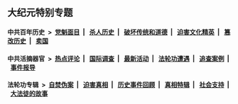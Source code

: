## 大纪元特别专题

#### 中共百年历史 &nbsp;>&nbsp; [党魁面目](indexes/nf1176107/README.md?12210430) &nbsp;| &nbsp; [杀人历史](indexes/nf1176106/README.md?12210430) &nbsp;| &nbsp; [破坏传统和道德](indexes/nf1176106/README.md?12210430) &nbsp;| &nbsp; [迫害文化精英](indexes/nf1176111/README.md?12210430) &nbsp;| &nbsp; [篡改历史](indexes/nf1176115/README.md?12210430) &nbsp;| &nbsp; [卖国](indexes/nf1176117/README.md?12210430) 

#### 中共活摘器官 &nbsp;>&nbsp; [热点评论](indexes/nf5879/README.md?12210430) &nbsp;| &nbsp; [国际调查](indexes/nf5947/README.md?12210430) &nbsp;| &nbsp; [最新活动](indexes/nf5883/README.md?12210430) &nbsp;| &nbsp; [法轮功遭遇](indexes/nf5881/README.md?12210430) &nbsp;| &nbsp; [追查案例](indexes/nf5880/README.md?12210430) &nbsp;| &nbsp; [事件报导](indexes/nf5877/README.md?12210430) 

#### 法轮功专辑 &nbsp;>&nbsp; [自焚伪案](indexes/nf5562/README.md?12210430) &nbsp;| &nbsp; [迫害真相](indexes/nf4379/README.md?12210430) &nbsp;| &nbsp; [历史事件回顾](indexes/nf5793/README.md?12210430) &nbsp;| &nbsp; [真相特辑](indexes/nf4389/README.md?12210430) &nbsp;| &nbsp; [社会支持](indexes/nf4386/README.md?12210430) &nbsp;| &nbsp; [大法徒的故事](indexes/nf1147481/README.md?12210430) 


